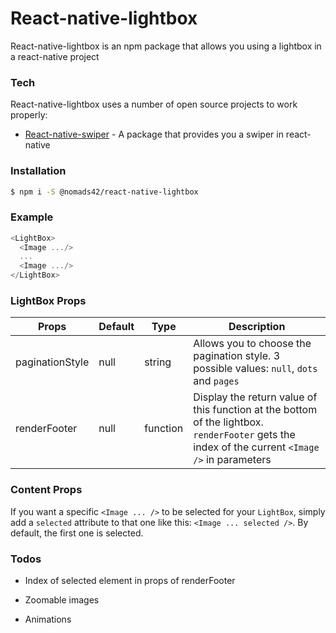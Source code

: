 # React-native-lightbox

React-native-lightbox is an npm package that allows you using a lightbox in a react-native project

### Tech

React-native-lightbox uses a number of open source projects to work properly:

* [React-native-swiper] - A package that provides you a swiper in react-native

### Installation

```sh
$ npm i -S @nomads42/react-native-lightbox
```

### Example

``` javascript
<LightBox>
  <Image .../>
  ...
  <Image .../>
</LightBox>
```


### LightBox Props

| Props           | Default | Type     | Description                                                                                                                                     |
|-----------------|---------|----------|-------------------------------------------------------------------------------------------------------------------------------------------------|
| paginationStyle | null    | string   | Allows you to choose the pagination style. 3 possible values: `null`, `dots` and `pages`                                                        |
| renderFooter    | null    | function | Display the return value of this function at the bottom of the lightbox. `renderFooter` gets the index of the current `<Image />` in parameters |

### Content Props

If you want a specific `<Image ... />` to be selected for your `LightBox`, simply add a `selected` attribute to that one like this: `<Image ... selected />`. By default, the first one is selected.

### Todos

 - Index of selected element in props of renderFooter
 - Zoomable images
 - Animations





   [React-native-swiper]: <https://github.com/leecade/react-native-swiper#react-native-swiper>
